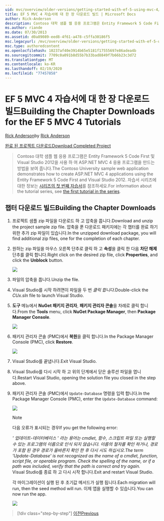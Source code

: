 ```yaml
---
uid: mvc/overview/older-versions/getting-started-with-ef-5-using-mvc-4/building-the-ef5-mvc4-chapter-downloads
title: EF 5 MVC 4 자습서에 대 한 장 다운로드 빌드 | Microsoft Docs
author: Rick-Anderson
description: Contoso 대학 샘플 웹 응용 프로그램은 Entity Framework 5 Code First 및 Visual Studio를 사용 하 여 ASP.NET MVC 4 응용 프로그램을 만드는 방법을 보여 줍니다.
ms.author: riande
ms.date: 07/30/2013
ms.assetid: d0a89089-eed8-4f61-a478-c5ffa30186f5
msc.legacyurl: /mvc/overview/older-versions/getting-started-with-ef-5-using-mvc-4/building-the-ef5-mvc4-chapter-downloads
msc.type: authoredcontent
ms.openlocfilehash: 10237af40e3914b65e5181f17555697e86adea4b
ms.sourcegitcommit: 7709c0a091b8d55b7b33bad8849f7b66b23c3d72
ms.translationtype: MT
ms.contentlocale: ko-KR
ms.lasthandoff: 02/19/2020
ms.locfileid: "77457858"
---
```

# <a name="building-the-chapter-downloads-for-the-ef-5-mvc-4-tutorials"></a><span data-ttu-id="fdec5-103">EF 5 MVC 4 자습서에 대 한 장 다운로드 빌드</span><span class="sxs-lookup"><span data-stu-id="fdec5-103">Building the Chapter Downloads for the EF 5 MVC 4 Tutorials</span></span>

<span data-ttu-id="fdec5-104">[Rick Anderson](https://twitter.com/RickAndMSFT)</span><span class="sxs-lookup"><span data-stu-id="fdec5-104">by [Rick Anderson](https://twitter.com/RickAndMSFT)</span></span>

[<span data-ttu-id="fdec5-105">완료 된 프로젝트 다운로드</span><span class="sxs-lookup"><span data-stu-id="fdec5-105">Download Completed Project</span></span>](https://code.msdn.microsoft.com/Getting-Started-with-dd0e2ed8)

> <span data-ttu-id="fdec5-106">Contoso 대학 샘플 웹 응용 프로그램은 Entity Framework 5 Code First 및 Visual Studio 2012을 사용 하 여 ASP.NET MVC 4 응용 프로그램을 만드는 방법을 보여 줍니다.</span><span class="sxs-lookup"><span data-stu-id="fdec5-106">The Contoso University sample web application demonstrates how to create ASP.NET MVC 4 applications using the Entity Framework 5 Code First and Visual Studio 2012.</span></span> <span data-ttu-id="fdec5-107">자습서 시리즈에 대한 정보는 [시리즈의 첫 번째 자습서](creating-an-entity-framework-data-model-for-an-asp-net-mvc-application.md)를 참조하세요.</span><span class="sxs-lookup"><span data-stu-id="fdec5-107">For information about the tutorial series, see [the first tutorial in the series](creating-an-entity-framework-data-model-for-an-asp-net-mvc-application.md).</span></span>

## <a name="building-the-chapter-downloads"></a><span data-ttu-id="fdec5-108">챕터 다운로드 빌드</span><span class="sxs-lookup"><span data-stu-id="fdec5-108">Building the Chapter Downloads</span></span>

1. <span data-ttu-id="fdec5-109">프로젝트 샘플 zip 파일을 다운로드 하 고 압축을 풉니다.</span><span class="sxs-lookup"><span data-stu-id="fdec5-109">Download and unzip the  project sample zip file.</span></span> <span data-ttu-id="fdec5-110">압축을 푼 다운로드 패키지에는 각 챕터를 완료 하기 위한 추가 zip 파일이 있습니다.</span><span class="sxs-lookup"><span data-stu-id="fdec5-110">In the unzipped download package, you will find additional zip files, one for the completion of each chapter.</span></span>
2. <span data-ttu-id="fdec5-111">원하는 zip 파일을 마우스 오른쪽 단추로 클릭 하 고 **속성**을 클릭 한 다음 **차단 해제** 단추를 클릭 합니다.</span><span class="sxs-lookup"><span data-stu-id="fdec5-111">Right click on the desired zip file, click **Properties**, and click the **Unblock** button.</span></span>  
  
    ![](building-the-ef5-mvc4-chapter-downloads/_static/image1.png)
3. <span data-ttu-id="fdec5-112">파일의 압축을 풉니다.</span><span class="sxs-lookup"><span data-stu-id="fdec5-112">Unzip the file.</span></span>
4. <span data-ttu-id="fdec5-113">Visual Studio를 시작 하려면이 파일을 두 번 *클릭 합니다.*</span><span class="sxs-lookup"><span data-stu-id="fdec5-113">Double-click the *CUx.sln* file to launch Visual Studio.</span></span>
5. <span data-ttu-id="fdec5-114">**도구** 메뉴에서 **NuGet 패키지 관리자**, **패키지 관리자 콘솔**을 차례로 클릭 합니다.</span><span class="sxs-lookup"><span data-stu-id="fdec5-114">From the **Tools** menu, click **NuGet Package Manager**, then **Package Manager Console**.</span></span>  
  
    ![](building-the-ef5-mvc4-chapter-downloads/_static/image2.png)
6. <span data-ttu-id="fdec5-115">패키지 관리자 콘솔 (PMC)에서 **복원**을 클릭 합니다.</span><span class="sxs-lookup"><span data-stu-id="fdec5-115">In the Package Manager Console (PMC), click **Restore**.</span></span>  
  
    ![](building-the-ef5-mvc4-chapter-downloads/_static/image3.png)
7. <span data-ttu-id="fdec5-116">Visual Studio를 끝냅니다.</span><span class="sxs-lookup"><span data-stu-id="fdec5-116">Exit Visual Studio.</span></span>
8. <span data-ttu-id="fdec5-117">Visual Studio를 다시 시작 하 고 위의 단계에서 닫은 솔루션 파일을 엽니다.</span><span class="sxs-lookup"><span data-stu-id="fdec5-117">Restart Visual Studio, opening the solution file you closed in the step above.</span></span>
9. <span data-ttu-id="fdec5-118">패키지 관리자 콘솔 (PMC)에서 `Update-Database` 명령을 입력 합니다.</span><span class="sxs-lookup"><span data-stu-id="fdec5-118">In the Package Manager Console (PMC), enter the `Update-Database` command:</span></span>  
  
    ![](building-the-ef5-mvc4-chapter-downloads/_static/image4.png)  

    > [!NOTE]
    > <span data-ttu-id="fdec5-119">다음 오류가 표시되는 경우</span><span class="sxs-lookup"><span data-stu-id="fdec5-119">If you get the following error:</span></span>  
    >   
    >  <span data-ttu-id="fdec5-120">*' 업데이트-데이터베이스 ' 라는 용어는 cmdlet, 함수, 스크립트 파일 또는 실행할 수 있는 프로그램의 이름으로 인식 되지 않습니다. 이름의 철자를 확인 하거나, 경로가 포함 된 경우 경로가 올바른지 확인 한 후 다시 시도 하십시오.*</span><span class="sxs-lookup"><span data-stu-id="fdec5-120">*The term 'Update-Database' is not recognized as the name of a cmdlet, function, script file, or operable program. Check the spelling of the name, or if a path was included, verify that the path is correct and try again.*</span></span>  
    > <span data-ttu-id="fdec5-121">Visual Studio를 종료 하 고 다시 시작 합니다.</span><span class="sxs-lookup"><span data-stu-id="fdec5-121">Exit and restart Visual Studio.</span></span>

    <span data-ttu-id="fdec5-122">각 마이그레이션이 실행 된 후 초기값 메서드가 실행 됩니다.</span><span class="sxs-lookup"><span data-stu-id="fdec5-122">Each migration will run, then the seed method will run.</span></span> <span data-ttu-id="fdec5-123">이제 앱을 실행할 수 있습니다.</span><span class="sxs-lookup"><span data-stu-id="fdec5-123">You can now run the app.</span></span>

    ![](building-the-ef5-mvc4-chapter-downloads/_static/image5.png)

> [!div class="step-by-step"]
> [<span data-ttu-id="fdec5-124">이전</span><span class="sxs-lookup"><span data-stu-id="fdec5-124">Previous</span></span>](advanced-entity-framework-scenarios-for-an-mvc-web-application.md)
